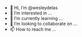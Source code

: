 - 👋 Hi, I’m @wesleydelas
- 👀 I’m interested in ...
- 🌱 I’m currently learning ...
- 💞️ I’m looking to collaborate on ...
- 📫 How to reach me ...

<!---
wesleydelas/wesleydelas is a ✨ special ✨ repository because its `README.md` (this file) appears on your GitHub profile.
You can click the Preview link to take a look at your changes.
--->
